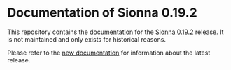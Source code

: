 # Documentation of Sionna 0.19.2
This repository contains the [documentation](jhoydis.github.io/sionna-0.19.2-doc/) for the [Sionna 0.19.2](https://github.com/NVlabs/sionna/releases/tag/v0.19.2) release.
It is not maintained and only exists for historical reasons.

Please refer to the [new documentation](https://nvlabs.github.io/sionna/) for
information about the latest release.



